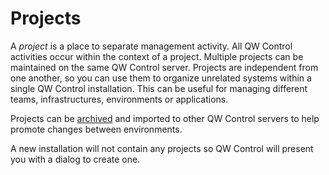 # Projects

A _project_ is a place to separate management activity.
All QW Control activities occur within the context of a project.
Multiple projects can be maintained on the same QW Control server.
Projects are independent from one another, so you can use them to
organize unrelated systems within a single QW Control
installation. This can be useful for managing different teams, infrastructures,
environments or applications.

Projects can be [archived](/administration/projects/project-archive.md) and imported to other QW Control servers to help
promote changes between environments.

A new installation will not contain any projects so QW Control will present
you with a dialog to create one.
